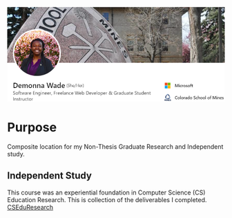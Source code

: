 <img src="images/LinkedIn Snapshot.png" alt="hi" class="inline"/>

# Purpose
Composite location for my Non-Thesis Graduate Research and Independent study.


## Independent Study
This course was an experiential foundation in Computer Science (CS) Education Research. This is collection of the deliverables I completed. 
<a href="/Non-Thesis-Graudate-Portfolio-/CSEduResearch/">CSEduResearch</a>
